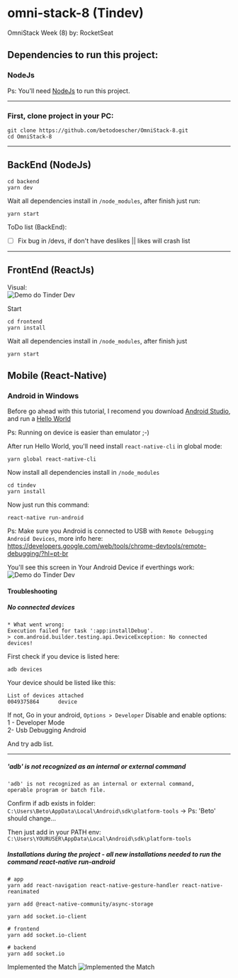 # omni-stack-8 (Tindev)
OmniStack Week (8) by: RocketSeat

## Dependencies to run this project:

###  NodeJs 
Ps: You'll need [NodeJs](https://nodejs.org/en/download/) to run this project.

---

### First, clone project in your PC:

```shell
git clone https://github.com/betodoescher/OmniStack-8.git
cd OmniStack-8
```

---

## BackEnd (NodeJs)
```shell
cd backend
yarn dev
```
Wait all dependencies install in `/node_modules`, after finish just run:
```
yarn start
```


ToDo list (BackEnd):
- [ ] Fix bug in /devs, if don't have deslikes || likes will crash list

---

## FrontEnd (ReactJs)

Visual:  
![Demo do Tinder Dev](docs/image_2019-08-10_17-54-39.png)  

Start 
```shell
cd frontend
yarn install
```  
Wait all dependencies install in `/node_modules`, after finish just   
```
yarn start
```


## Mobile (React-Native)


### Android in Windows
Before go ahead with this tutorial, I recomend you download [Android Studio](https://developer.android.com/studio), and run a [Hello World](https://medium.com/@rodolfopeixoto/criando-um-projeto-no-android-studio-feacf8a775c4)

Ps: Running on device is easier than emulator ;-)


After run Hello World, you'll need install `react-native-cli` in global mode:  
```shell
yarn global react-native-cli
```

Now install all dependencies install in `/node_modules`
```shell
cd tindev
yarn install
```  

Now just run this command:
```
react-native run-android
```
Ps: Make sure you Android is connected to USB with `Remote Debugging Android Devices`, more info here: 
https://developers.google.com/web/tools/chrome-devtools/remote-debugging/?hl=pt-br

You'll see this screen in Your Android Device if everthings work:
![Demo do Tinder Dev](docs/react-native.jpg)  


#### Troubleshooting 

##### No connected devices
```
* What went wrong:
Execution failed for task ':app:installDebug'.
> com.android.builder.testing.api.DeviceException: No connected devices!
```

First check if you device is listed here:
```shell
adb devices
```
Your device should be listed like this:
```
List of devices attached
0049375864      device
```


If not,
Go in your android, `Options > Developer`
Disable and enable options:  
1 - Developer Mode  
2- Usb Debugging Android

And try adb list.

---- 

##### 'adb' is not recognized as an internal or external command

```
'adb' is not recognized as an internal or external command,
operable program or batch file.
```

Confirm if adb exists in folder:
`C:\Users\Beto\AppData\Local\Android\sdk\platform-tools`
-> Ps: 'Beto' should change...


Then just add in your PATH env: 
`C:\Users\YOURUSER\AppData\Local\Android\sdk\platform-tools`


##### Installations during the project - all new installations needed to run the command react-native run-android

```
# app
yarn add react-navigation react-native-gesture-handler react-native-reanimated

yarn add @react-native-community/async-storage

yarn add socket.io-client

# frontend
yarn add socket.io-client

# backend
yarn add socket.io 

```

Implemented the Match
![Implemented the Match](docs/image_2019-08-10_17-54-57.jpg)  
